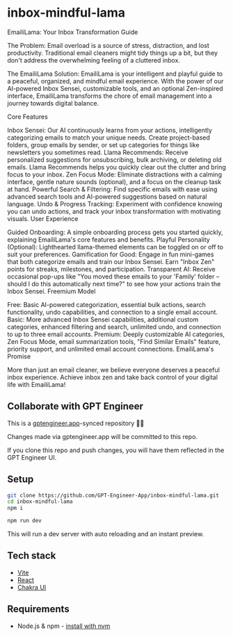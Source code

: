 # inbox-mindful-lama

EmailiLama: Your Inbox Transformation Guide

The Problem: Email overload is a source of stress, distraction, and lost productivity. Traditional email cleaners might tidy things up a bit, but they don't address the overwhelming feeling of a cluttered inbox.

The EmailiLama Solution:  EmailiLama is your intelligent and playful guide to a peaceful, organized, and mindful email experience. With the power of our AI-powered Inbox Sensei, customizable tools, and an optional Zen-inspired interface, EmailiLama transforms the chore of email management into a journey towards digital balance.

Core Features

Inbox Sensei: Our AI continuously learns from your actions, intelligently categorizing emails to match your unique needs. Create project-based folders, group emails by sender, or set up categories for things like newsletters you sometimes read.
Llama Recommends: Receive personalized suggestions for unsubscribing, bulk archiving, or deleting old emails. Llama Recommends helps you quickly clear out the clutter and bring focus to your inbox.
Zen Focus Mode: Eliminate distractions with a calming interface, gentle nature sounds (optional), and a focus on the cleanup task at hand.
Powerful Search & Filtering: Find specific emails with ease using advanced search tools and AI-powered suggestions based on natural language.
Undo & Progress Tracking: Experiment with confidence knowing you can undo actions, and track your inbox transformation with motivating visuals.
User Experience

Guided Onboarding: A simple onboarding process gets you started quickly, explaining EmailiLama's core features and benefits.
Playful Personality (Optional): Lighthearted llama-themed elements can be toggled on or off to suit your preferences.
Gamification for Good: Engage in fun mini-games that both categorize emails and train our Inbox Sensei. Earn "Inbox Zen" points for streaks, milestones, and participation.
Transparent AI: Receive occasional pop-ups like "You moved these emails to your 'Family' folder – should I do this automatically next time?" to see how your actions train the Inbox Sensei.
Freemium Model

Free: Basic AI-powered categorization, essential bulk actions, search functionality, undo capabilities, and connection to a single email account.
Basic: More advanced Inbox Sensei capabilities, additional custom categories, enhanced filtering and search, unlimited undo, and connection to up to three email accounts.
Premium: Deeply customizable AI categories, Zen Focus Mode, email summarization tools, "Find Similar Emails" feature, priority support, and unlimited email account connections.
EmailiLama's Promise

More than just an email cleaner, we believe everyone deserves a peaceful inbox experience. Achieve inbox zen and take back control of your digital life with EmailiLama!

## Collaborate with GPT Engineer

This is a [gptengineer.app](https://gptengineer.app)-synced repository 🌟🤖

Changes made via gptengineer.app will be committed to this repo.

If you clone this repo and push changes, you will have them reflected in the GPT Engineer UI.

## Setup

```sh
git clone https://github.com/GPT-Engineer-App/inbox-mindful-lama.git
cd inbox-mindful-lama
npm i
```

```sh
npm run dev
```

This will run a dev server with auto reloading and an instant preview.

## Tech stack

- [Vite](https://vitejs.dev/)
- [React](https://react.dev/)
- [Chakra UI](https://chakra-ui.com/)

## Requirements

- Node.js & npm - [install with nvm](https://github.com/nvm-sh/nvm#installing-and-updating)
